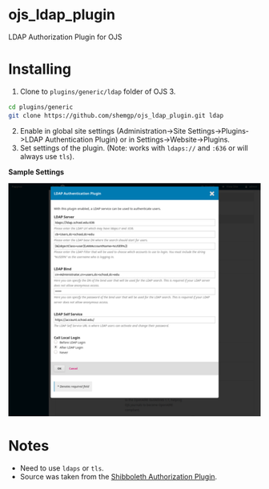 # ojs_ldap_plugin
LDAP Authorization Plugin for OJS

# Installing
1. Clone to `plugins/generic/ldap` folder of OJS 3.

  ```bash
  cd plugins/generic
  git clone https://github.com/shemgp/ojs_ldap_plugin.git ldap
  ```
2. Enable in global site settings (Administration->Site Settings->Plugins->LDAP Authentication Plugin) or in Settings->Website->Plugins.
3. Set settings of the plugin.  (Note: works with `ldaps://` and `:636` or will always use `tls`).

**Sample Settings**

![Sample Settings](sample_settings.png)

# Notes
* Need to use `ldaps` or `tls`.
* Source was taken from the [Shibboleth Authorization Plugin](https://github.com/pkp/shibboleth).
